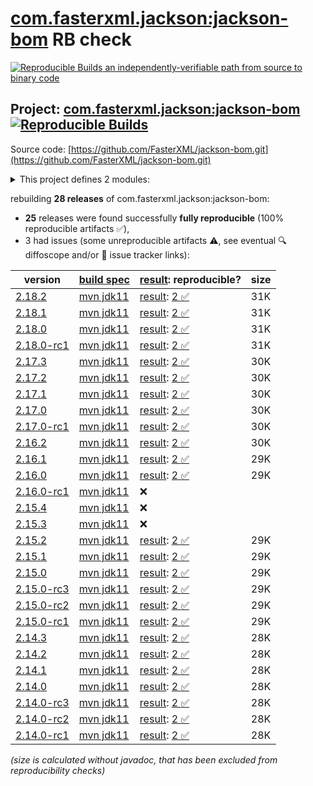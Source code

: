 [com.fasterxml.jackson:jackson-bom](https://central.sonatype.com/artifact/com.fasterxml.jackson/jackson-bom/versions) RB check
=======

[![Reproducible Builds](https://reproducible-builds.org/images/logos/rb.svg) an independently-verifiable path from source to binary code](https://reproducible-builds.org/)

## Project: [com.fasterxml.jackson:jackson-bom](https://central.sonatype.com/artifact/com.fasterxml.jackson/jackson-bom/versions) [![Reproducible Builds](https://img.shields.io/endpoint?url=https://raw.githubusercontent.com/jvm-repo-rebuild/reproducible-central/master/content/com/fasterxml/jackson/jackson-bom/badge.json)](https://github.com/jvm-repo-rebuild/reproducible-central/blob/master/content/com/fasterxml/jackson/jackson-bom/README.md)

Source code: [https://github.com/FasterXML/jackson-bom.git](https://github.com/FasterXML/jackson-bom.git)

<details><summary>This project defines 2 modules:</summary>

* [com.fasterxml.jackson:jackson-base](https://central.sonatype.com/artifact/com.fasterxml.jackson/jackson-base/overview)
* [com.fasterxml.jackson:jackson-bom](https://central.sonatype.com/artifact/com.fasterxml.jackson/jackson-bom/overview)
</details>

rebuilding **28 releases** of com.fasterxml.jackson:jackson-bom:
- **25** releases were found successfully **fully reproducible** (100% reproducible artifacts :white_check_mark:),
- 3 had issues (some unreproducible artifacts :warning:, see eventual :mag: diffoscope and/or :memo: issue tracker links):

| version | [build spec](/BUILDSPEC.md) | [result](https://reproducible-builds.org/docs/jvm/): reproducible? | size |
| -- | --------- | ------ | -- |
| [2.18.2](https://central.sonatype.com/artifact/com.fasterxml.jackson/jackson-bom/2.18.2/pom) | [mvn jdk11](jackson-bom-2.18.2.buildspec) | [result](jackson-bom-2.18.2.buildinfo): [2 :white_check_mark: ](jackson-bom-2.18.2.buildcompare) | 31K |
| [2.18.1](https://central.sonatype.com/artifact/com.fasterxml.jackson/jackson-bom/2.18.1/pom) | [mvn jdk11](jackson-bom-2.18.1.buildspec) | [result](jackson-bom-2.18.1.buildinfo): [2 :white_check_mark: ](jackson-bom-2.18.1.buildcompare) | 31K |
| [2.18.0](https://central.sonatype.com/artifact/com.fasterxml.jackson/jackson-bom/2.18.0/pom) | [mvn jdk11](jackson-bom-2.18.0.buildspec) | [result](jackson-bom-2.18.0.buildinfo): [2 :white_check_mark: ](jackson-bom-2.18.0.buildcompare) | 31K |
| [2.18.0-rc1](https://central.sonatype.com/artifact/com.fasterxml.jackson/jackson-bom/2.18.0-rc1/pom) | [mvn jdk11](jackson-bom-2.18.0-rc1.buildspec) | [result](jackson-bom-2.18.0-rc1.buildinfo): [2 :white_check_mark: ](jackson-bom-2.18.0-rc1.buildcompare) | 31K |
| [2.17.3](https://central.sonatype.com/artifact/com.fasterxml.jackson/jackson-bom/2.17.3/pom) | [mvn jdk11](jackson-bom-2.17.3.buildspec) | [result](jackson-bom-2.17.3.buildinfo): [2 :white_check_mark: ](jackson-bom-2.17.3.buildcompare) | 30K |
| [2.17.2](https://central.sonatype.com/artifact/com.fasterxml.jackson/jackson-bom/2.17.2/pom) | [mvn jdk11](jackson-bom-2.17.2.buildspec) | [result](jackson-bom-2.17.2.buildinfo): [2 :white_check_mark: ](jackson-bom-2.17.2.buildcompare) | 30K |
| [2.17.1](https://central.sonatype.com/artifact/com.fasterxml.jackson/jackson-bom/2.17.1/pom) | [mvn jdk11](jackson-bom-2.17.1.buildspec) | [result](jackson-bom-2.17.1.buildinfo): [2 :white_check_mark: ](jackson-bom-2.17.1.buildcompare) | 30K |
| [2.17.0](https://central.sonatype.com/artifact/com.fasterxml.jackson/jackson-bom/2.17.0/pom) | [mvn jdk11](jackson-bom-2.17.0.buildspec) | [result](jackson-bom-2.17.0.buildinfo): [2 :white_check_mark: ](jackson-bom-2.17.0.buildcompare) | 30K |
| [2.17.0-rc1](https://central.sonatype.com/artifact/com.fasterxml.jackson/jackson-bom/2.17.0-rc1/pom) | [mvn jdk11](jackson-bom-2.17.0-rc1.buildspec) | [result](jackson-bom-2.17.0-rc1.buildinfo): [2 :white_check_mark: ](jackson-bom-2.17.0-rc1.buildcompare) | 30K |
| [2.16.2](https://central.sonatype.com/artifact/com.fasterxml.jackson/jackson-bom/2.16.2/pom) | [mvn jdk11](jackson-bom-2.16.2.buildspec) | [result](jackson-bom-2.16.2.buildinfo): [2 :white_check_mark: ](jackson-bom-2.16.2.buildcompare) | 30K |
| [2.16.1](https://central.sonatype.com/artifact/com.fasterxml.jackson/jackson-bom/2.16.1/pom) | [mvn jdk11](jackson-bom-2.16.1.buildspec) | [result](jackson-bom-2.16.1.buildinfo): [2 :white_check_mark: ](jackson-bom-2.16.1.buildcompare) | 29K |
| [2.16.0](https://central.sonatype.com/artifact/com.fasterxml.jackson/jackson-bom/2.16.0/pom) | [mvn jdk11](jackson-bom-2.16.0.buildspec) | [result](jackson-bom-2.16.0.buildinfo): [2 :white_check_mark: ](jackson-bom-2.16.0.buildcompare) | 29K |
| [2.16.0-rc1](https://central.sonatype.com/artifact/com.fasterxml.jackson/jackson-bom/2.16.0-rc1/pom) | [mvn jdk11](jackson-bom-2.16.0-rc1.buildspec) | :x: | |
| [2.15.4](https://central.sonatype.com/artifact/com.fasterxml.jackson/jackson-bom/2.15.4/pom) | [mvn jdk11](jackson-bom-2.15.4.buildspec) | :x: | |
| [2.15.3](https://central.sonatype.com/artifact/com.fasterxml.jackson/jackson-bom/2.15.3/pom) | [mvn jdk11](jackson-bom-2.15.3.buildspec) | :x: | |
| [2.15.2](https://central.sonatype.com/artifact/com.fasterxml.jackson/jackson-bom/2.15.2/pom) | [mvn jdk11](jackson-bom-2.15.2.buildspec) | [result](jackson-bom-2.15.2.buildinfo): [2 :white_check_mark: ](jackson-bom-2.15.2.buildcompare) | 29K |
| [2.15.1](https://central.sonatype.com/artifact/com.fasterxml.jackson/jackson-bom/2.15.1/pom) | [mvn jdk11](jackson-bom-2.15.1.buildspec) | [result](jackson-bom-2.15.1.buildinfo): [2 :white_check_mark: ](jackson-bom-2.15.1.buildcompare) | 29K |
| [2.15.0](https://central.sonatype.com/artifact/com.fasterxml.jackson/jackson-bom/2.15.0/pom) | [mvn jdk11](jackson-bom-2.15.0.buildspec) | [result](jackson-bom-2.15.0.buildinfo): [2 :white_check_mark: ](jackson-bom-2.15.0.buildcompare) | 29K |
| [2.15.0-rc3](https://central.sonatype.com/artifact/com.fasterxml.jackson/jackson-bom/2.15.0-rc3/pom) | [mvn jdk11](jackson-bom-2.15.0-rc3.buildspec) | [result](jackson-bom-2.15.0-rc3.buildinfo): [2 :white_check_mark: ](jackson-bom-2.15.0-rc3.buildcompare) | 29K |
| [2.15.0-rc2](https://central.sonatype.com/artifact/com.fasterxml.jackson/jackson-bom/2.15.0-rc2/pom) | [mvn jdk11](jackson-bom-2.15.0-rc2.buildspec) | [result](jackson-bom-2.15.0-rc2.buildinfo): [2 :white_check_mark: ](jackson-bom-2.15.0-rc2.buildcompare) | 29K |
| [2.15.0-rc1](https://central.sonatype.com/artifact/com.fasterxml.jackson/jackson-bom/2.15.0-rc1/pom) | [mvn jdk11](jackson-bom-2.15.0-rc1.buildspec) | [result](jackson-bom-2.15.0-rc1.buildinfo): [2 :white_check_mark: ](jackson-bom-2.15.0-rc1.buildcompare) | 29K |
| [2.14.3](https://central.sonatype.com/artifact/com.fasterxml.jackson/jackson-bom/2.14.3/pom) | [mvn jdk11](jackson-bom-2.14.3.buildspec) | [result](jackson-bom-2.14.3.buildinfo): [2 :white_check_mark: ](jackson-bom-2.14.3.buildcompare) | 28K |
| [2.14.2](https://central.sonatype.com/artifact/com.fasterxml.jackson/jackson-bom/2.14.2/pom) | [mvn jdk11](jackson-bom-2.14.2.buildspec) | [result](jackson-bom-2.14.2.buildinfo): [2 :white_check_mark: ](jackson-bom-2.14.2.buildcompare) | 28K |
| [2.14.1](https://central.sonatype.com/artifact/com.fasterxml.jackson/jackson-bom/2.14.1/pom) | [mvn jdk11](jackson-bom-2.14.1.buildspec) | [result](jackson-bom-2.14.1.buildinfo): [2 :white_check_mark: ](jackson-bom-2.14.1.buildcompare) | 28K |
| [2.14.0](https://central.sonatype.com/artifact/com.fasterxml.jackson/jackson-bom/2.14.0/pom) | [mvn jdk11](jackson-bom-2.14.0.buildspec) | [result](jackson-bom-2.14.0.buildinfo): [2 :white_check_mark: ](jackson-bom-2.14.0.buildcompare) | 28K |
| [2.14.0-rc3](https://central.sonatype.com/artifact/com.fasterxml.jackson/jackson-bom/2.14.0-rc3/pom) | [mvn jdk11](jackson-bom-2.14.0-rc3.buildspec) | [result](jackson-bom-2.14.0-rc3.buildinfo): [2 :white_check_mark: ](jackson-bom-2.14.0-rc3.buildcompare) | 28K |
| [2.14.0-rc2](https://central.sonatype.com/artifact/com.fasterxml.jackson/jackson-bom/2.14.0-rc2/pom) | [mvn jdk11](jackson-bom-2.14.0-rc2.buildspec) | [result](jackson-bom-2.14.0-rc2.buildinfo): [2 :white_check_mark: ](jackson-bom-2.14.0-rc2.buildcompare) | 28K |
| [2.14.0-rc1](https://central.sonatype.com/artifact/com.fasterxml.jackson/jackson-bom/2.14.0-rc1/pom) | [mvn jdk11](jackson-bom-2.14.0-rc1.buildspec) | [result](jackson-bom-2.14.0-rc1.buildinfo): [2 :white_check_mark: ](jackson-bom-2.14.0-rc1.buildcompare) | 28K |

<i>(size is calculated without javadoc, that has been excluded from reproducibility checks)</i>
